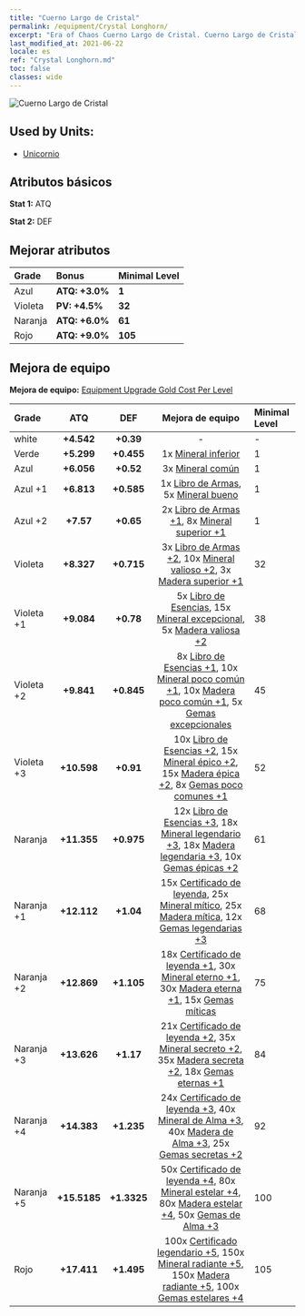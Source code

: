 ```yaml
---
title: "Cuerno Largo de Cristal"
permalink: /equipment/Crystal Longhorn/
excerpt: "Era of Chaos Cuerno Largo de Cristal. Cuerno Largo de Cristal"
last_modified_at: 2021-06-22
locale: es
ref: "Crystal Longhorn.md"
toc: false
classes: wide
---
```


  ![Cuerno Largo de Cristal](/images/e/e_2061.png)

## Used by Units:

* [Unicornio](/es/units/Unicorn/) 


## Atributos básicos
 **Stat 1:** ATQ

 **Stat 2:** DEF

## Mejorar atributos

  |     Grade    |   Bonus | Minimal Level | 
  |:-------------|:--------|:--------------| 
  | Azul | **ATQ: +3.0%** | **1** | 
  | Violeta | **PV: +4.5%** | **32** | 
  | Naranja | **ATQ: +6.0%** | **61** | 
  | Rojo | **ATQ: +9.0%** | **105** | 


## Mejora de equipo
 **Mejora de equipo:** [Equipment Upgrade Gold Cost Per Level](/equipment/EquipmentUpgradeCostPerLevel/) 

  |          Grade      | ATQ | DEF | Mejora de equipo | Minimal Level |
  |:--------------------|:---------:|:---------:|:----------------:|:--------------|
  | white | **+4.542** | **+0.39** | - | - |
  | Verde | **+5.299** | **+0.455** | 1x [Mineral inferior](/ItemsES/mat_1/) | 1 |
  | Azul | **+6.056** | **+0.52** | 3x [Mineral común](/ItemsES/mat_6/) | 1 |
  | Azul +1 | **+6.813** | **+0.585** | 1x [Libro de Armas](/ItemsES/mat_18/), 5x [Mineral bueno](/ItemsES/mat_12/) | 1 |
  | Azul +2 | **+7.57** | **+0.65** | 2x [Libro de Armas +1](/ItemsES/mat_25/), 8x [Mineral superior +1](/ItemsES/mat_19/) | 1 |
  | Violeta | **+8.327** | **+0.715** | 3x [Libro de Armas +2](/ItemsES/mat_32/), 10x [Mineral valioso +2](/ItemsES/mat_26/), 3x [Madera superior +1](/ItemsES/mat_20/) | 32 |
  | Violeta +1 | **+9.084** | **+0.78** | 5x [Libro de Esencias](/ItemsES/mat_39/), 15x [Mineral excepcional](/ItemsES/mat_33/), 5x [Madera valiosa +2](/ItemsES/mat_27/) | 38 |
  | Violeta +2 | **+9.841** | **+0.845** | 8x [Libro de Esencias +1](/ItemsES/mat_46/), 10x [Mineral poco común +1](/ItemsES/mat_40/), 10x [Madera poco común +1](/ItemsES/mat_41/), 5x [Gemas excepcionales](/ItemsES/mat_37/) | 45 |
  | Violeta +3 | **+10.598** | **+0.91** | 10x [Libro de Esencias +2](/ItemsES/mat_53/), 15x [Mineral épico +2](/ItemsES/mat_47/), 15x [Madera épica +2](/ItemsES/mat_48/), 8x [Gemas poco comunes +1](/ItemsES/mat_44/) | 52 |
  | Naranja | **+11.355** | **+0.975** | 12x [Libro de Esencias +3](/ItemsES/mat_60/), 18x [Mineral legendario +3](/ItemsES/mat_54/), 18x [Madera legendaria +3](/ItemsES/mat_55/), 10x [Gemas épicas +2](/ItemsES/mat_51/) | 61 |
  | Naranja +1 | **+12.112** | **+1.04** | 15x [Certificado de leyenda](/ItemsES/mat_67/), 25x [Mineral mítico](/ItemsES/mat_61/), 25x [Madera mítica](/ItemsES/mat_62/), 12x [Gemas legendarias +3](/ItemsES/mat_58/) | 68 |
  | Naranja +2 | **+12.869** | **+1.105** | 18x [Certificado de leyenda +1](/ItemsES/mat_74/), 30x [Mineral eterno +1](/ItemsES/mat_68/), 30x [Madera eterna +1](/ItemsES/mat_69/), 15x [Gemas míticas](/ItemsES/mat_65/) | 75 |
  | Naranja +3 | **+13.626** | **+1.17** | 21x [Certificado de leyenda +2](/ItemsES/mat_81/), 35x [Mineral secreto +2](/ItemsES/mat_75/), 35x [Madera secreta +2](/ItemsES/mat_76/), 18x [Gemas eternas +1](/ItemsES/mat_72/) | 84 |
  | Naranja +4 | **+14.383** | **+1.235** | 24x [Certificado de leyenda +3](/ItemsES/mat_88/), 40x [Mineral de Alma +3](/ItemsES/mat_82/), 40x [Madera de Alma +3](/ItemsES/mat_83/), 25x [Gemas secretas +2](/ItemsES/mat_79/) | 92 |
  | Naranja +5 | **+15.5185** | **+1.3325** | 50x [Certificado de leyenda +4](/ItemsES/mat_95/), 80x [Mineral estelar +4](/ItemsES/mat_89/), 80x [Madera estelar +4](/ItemsES/mat_90/), 50x [Gemas de Alma +3](/ItemsES/mat_86/) | 100 |
  | Rojo | **+17.411** | **+1.495** | 100x [Certificado legendario +5](/ItemsES/mat_102/), 150x [Mineral radiante +5](/ItemsES/mat_96/), 150x [Madera radiante +5](/ItemsES/mat_97/), 100x [Gemas estelares +4](/ItemsES/mat_93/) | 105 |

